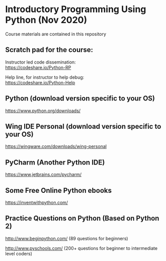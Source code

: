 # Introductory Programming Using Python (Nov 2020)

Course materials are contained in this repository


## Scratch pad for the course:

Instructor led code dissemination: <br>
https://codeshare.io/Python-RP

Help line, for instructor to help debug: <br>
https://codeshare.io/Python-Help





## Python (download version specific to your OS) 
https://www.python.org/downloads/

## Wing IDE Personal (download version specific to your OS)
https://wingware.com/downloads/wing-personal

## PyCharm (Another Python IDE)
https://www.jetbrains.com/pycharm/

## Some Free Online Python ebooks 
https://inventwithpython.com/

## Practice Questions on Python (Based on Python 2)
http://www.beginpython.com/ (89 questions for beginners)

http://www.pyschools.com/ (200+ questions for beginner to intermediate level coders)

